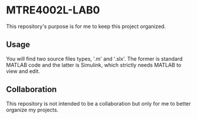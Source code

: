 # MTRE4002L-LAB0

This repository's purpose is for me to keep this project organized.

## Usage

You will find two source files types, '.m' and '.slx'. The former is standard MATLAB code and the latter is Simulink, which strictly needs MATLAB to view and edit.

## Collaboration

This repository is not intended to be a collaboration but only for me to better organize my projects.
